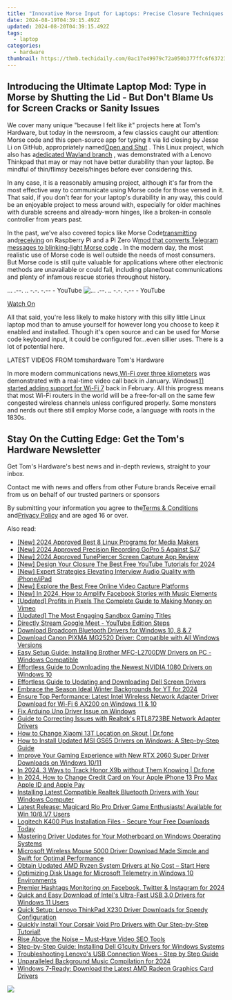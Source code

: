 ```yaml
---
title: "Innovative Morse Input for Laptops: Precise Closure Techniques Needed to Prevent Screen or Hinge Damage - No Party Favors Included"
date: 2024-08-19T04:39:15.492Z
updated: 2024-08-20T04:39:15.492Z
tags:
  - laptop
categories:
  - hardware
thumbnail: https://thmb.techidaily.com/0ac17e49979c72a050b377ffc6f63723ef10196944c0e4d0e8d090140eaead92.jpg
---
```


## Introducing the Ultimate Laptop Mod: Type in Morse by Shutting the Lid - But Don't Blame Us for Screen Cracks or Sanity Issues

We cover many unique "because I felt like it" projects here at Tom's Hardware, but today in the newsroom, a few classics caught our attention: Morse code and this open-source app for typing it via lid closing by Jesse Li on GitHub, appropriately named[Open and Shut](https://github.com/veggiedefender/open-and-shut) . This Linux project, which also has a[dedicated Wayland branch](https://github.com/veggiedefender/open-and-shut/tree/wayland) , was demonstrated with a Lenovo Thinkpad that may or may not have better durability than your laptop. Be mindful of thin/flimsy bezels/hinges before ever considering this.

 In any case, it is a reasonably amusing project, although it's far from the most effective way to communicate using Morse code for those versed in it. That said, if you don't fear for your laptop's durability in any way, this could be an enjoyable project to mess around with, especially for older machines with durable screens and already-worn hinges, like a broken-in console controller from years past.

 In the past, we've also covered topics like Morse Code[transmitting](https://tools.techidaily.com) and[receiving](https://tools.techidaily.com) on Raspberry Pi and a Pi Zero W[mod that converts Telegram messages to blinking-light Morse code](https://tools.techidaily.com) . In the modern day, the most realistic use of Morse code is well outside the needs of most consumers. But Morse code is still quite valuable for applications where other electronic methods are unavailable or could fail, including plane/boat communications and plenty of infamous rescue stories throughout history.

... .--. .. -.-. -.-- - YouTube ![... .--. .. -.-. -.-- - YouTube](https://img.youtube.com/vi/UAQ60P61vYw/maxresdefault.jpg)

[Watch On](https://youtu.be/UAQ60P61vYw)

 All that said, you're less likely to make history with this silly little Linux laptop mod than to amuse yourself for however long you choose to keep it enabled and installed. Though it's open source and can be used for Morse code keyboard input, it could be configured for...even sillier uses. There is a lot of potential here.

 LATEST VIDEOS FROM tomshardware Tom's Hardware

 In more modern communications news,[Wi-Fi over three kilometers](https://tools.techidaily.com) was demonstrated with a real-time video call back in January. Windows[11 started adding support for Wi-Fi 7](https://tools.techidaily.com) back in February. All this progress means that most Wi-Fi routers in the world will be a free-for-all on the same few congested wireless channels unless configured properly. Some monsters and nerds out there still employ Morse code, a language with roots in the 1830s.

## Stay On the Cutting Edge: Get the Tom's Hardware Newsletter

 Get Tom's Hardware's best news and in-depth reviews, straight to your inbox.

 Contact me with news and offers from other Future brands  Receive email from us on behalf of our trusted partners or sponsors

 By submitting your information you agree to the[Terms & Conditions](https://futureplc.com/terms-conditions/) and[Privacy Policy](https://futureplc.com/privacy-policy/) and are aged 16 or over.

<ins class="adsbygoogle"
     style="display:block"
     data-ad-format="autorelaxed"
     data-ad-client="ca-pub-7571918770474297"
     data-ad-slot="1223367746"></ins>



<ins class="adsbygoogle"
     style="display:block"
     data-ad-client="ca-pub-7571918770474297"
     data-ad-slot="8358498916"
     data-ad-format="auto"
     data-full-width-responsive="true"></ins>

<span class="atpl-alsoreadstyle">Also read:</span>
<div><ul>
<li><a href="https://youtube-zero.techidaily.com/024-approved-best-8-linux-programs-for-media-makers/"><u>[New] 2024 Approved  Best 8 Linux Programs for Media Makers</u></a></li>
<li><a href="https://fox-direct.techidaily.com/new-2024-approved-precision-recording-gopro-5-against-sj7/"><u>[New] 2024 Approved  Precision Recording  GoPro 5 Against SJ7</u></a></li>
<li><a href="https://video-screen-grab.techidaily.com/new-2024-approved-tunepiercer-screen-capture-app-review/"><u>[New] 2024 Approved  TunePiercer Screen Capture App Review</u></a></li>
<li><a href="https://facebook-record-videos.techidaily.com/new-design-your-closure-the-best-free-youtube-tutorials-for-2024/"><u>[New] Design Your Closure  The Best Free YouTube Tutorials for 2024</u></a></li>
<li><a href="https://fox-glue.techidaily.com/new-expert-strategies-elevating-interview-audio-quality-with-iphoneipad/"><u>[New] Expert Strategies  Elevating Interview Audio Quality with iPhone/iPad</u></a></li>
<li><a href="https://screen-video-capture.techidaily.com/new-explore-the-best-free-online-video-capture-platforms/"><u>[New] Explore the Best Free Online Video Capture Platforms</u></a></li>
<li><a href="https://facebook-video-content.techidaily.com/new-in-2024-how-to-amplify-facebook-stories-with-music-elements/"><u>[New] In 2024, How to Amplify Facebook Stories with Music Elements</u></a></li>
<li><a href="https://vimeo-videos.techidaily.com/updated-profits-in-pixels-the-complete-guide-to-making-money-on-vimeo/"><u>[Updated] Profits in Pixels  The Complete Guide to Making Money on Vimeo</u></a></li>
<li><a href="https://screen-mirroring-recording.techidaily.com/updated-the-most-engaging-sandbox-gaming-titles/"><u>[Updated] The Most Engaging Sandbox Gaming Titles</u></a></li>
<li><a href="https://youtube-video-recordings.techidaily.com/directly-stream-google-meet-youtube-edition-steps/"><u>Directly Stream Google Meet - YouTube Edition Steps</u></a></li>
<li><a href="https://hardware-updates.techidaily.com/download-broadcom-bluetooth-drivers-for-windows-10-8-and-7/"><u>Download Broadcom Bluetooth Drivers for Windows 10, 8 & 7</u></a></li>
<li><a href="https://hardware-updates.techidaily.com/download-canon-pixma-mg2520-driver-compatible-with-all-windows-versions/"><u>Download Canon PIXMA MG2520 Driver: Compatible with All Windows Versions</u></a></li>
<li><a href="https://hardware-updates.techidaily.com/easy-setup-guide-installing-brother-mfc-l2700dw-drivers-on-pc-windows-compatible/"><u>Easy Setup Guide: Installing Brother MFC-L2700DW Drivers on PC - Windows Compatible</u></a></li>
<li><a href="https://hardware-updates.techidaily.com/effortless-guide-to-downloading-the-newest-nvidia-1080-drivers-on-windows-10/"><u>Effortless Guide to Downloading the Newest NVIDIA 1080 Drivers on Windows 10</u></a></li>
<li><a href="https://hardware-updates.techidaily.com/effortless-guide-to-updating-and-downloading-dell-screen-drivers/"><u>Effortless Guide to Updating and Downloading Dell Screen Drivers</u></a></li>
<li><a href="https://youtube-video-recordings.techidaily.com/embrace-the-season-ideal-winter-backgrounds-for-yt-for-2024/"><u>Embrace the Season  Ideal Winter Backgrounds for YT for 2024</u></a></li>
<li><a href="https://hardware-updates.techidaily.com/ensure-top-performance-latest-intel-wireless-network-adapter-driver-download-for-wi-fi-6-ax200-on-windows-11-and-10/"><u>Ensure Top Performance: Latest Intel Wireless Network Adapter Driver Download for Wi-Fi 6 AX200 on Windows 11 & 10</u></a></li>
<li><a href="https://hardware-updates.techidaily.com/fix-arduino-uno-driver-issue-on-windows/"><u>Fix Arduino Uno Driver Issue on Windows</u></a></li>
<li><a href="https://hardware-updates.techidaily.com/guide-to-correcting-issues-with-realteks-rtl8723be-network-adapter-drivers/"><u>Guide to Correcting Issues with Realtek's RTL8723BE Network Adapter Drivers</u></a></li>
<li><a href="https://location-social.techidaily.com/how-to-change-xiaomi-13t-location-on-skout-drfone-by-drfone-virtual-android/"><u>How to Change Xiaomi 13T Location on Skout | Dr.fone</u></a></li>
<li><a href="https://hardware-updates.techidaily.com/how-to-install-updated-msi-gs65-drivers-on-windows-a-step-by-step-guide/"><u>How to Install Updated MSI GS65 Drivers on Windows: A Step-by-Step Guide</u></a></li>
<li><a href="https://hardware-updates.techidaily.com/improve-your-gaming-experience-with-new-rtx-2060-super-driver-downloads-on-windows-1011/"><u>Improve Your Gaming Experience with New RTX 2060 Super Driver Downloads on Windows 10/11</u></a></li>
<li><a href="https://android-location-track.techidaily.com/in-2024-3-ways-to-track-honor-x9b-without-them-knowing-drfone-by-drfone-virtual-android/"><u>In 2024, 3 Ways to Track Honor X9b without Them Knowing | Dr.fone</u></a></li>
<li><a href="https://apple-account.techidaily.com/in-2024-how-to-change-credit-card-on-your-apple-iphone-13-pro-max-apple-id-and-apple-pay-by-drfone-ios/"><u>In 2024, How to Change Credit Card on Your Apple iPhone 13 Pro Max Apple ID and Apple Pay</u></a></li>
<li><a href="https://hardware-updates.techidaily.com/installing-latest-compatible-realtek-bluetooth-drivers-with-your-windows-computer/"><u>Installing Latest Compatible Realtek Bluetooth Drivers with Your Windows Computer</u></a></li>
<li><a href="https://hardware-updates.techidaily.com/latest-release-magicard-rio-pro-driver-game-enthusiasts-available-for-win-10817-users/"><u>Latest Release: Magicard Rio Pro Driver Game Enthusiasts! Available for Win 10/8.1/7 Users</u></a></li>
<li><a href="https://hardware-updates.techidaily.com/1722971529781-logitech-k400-plus-installation-files-secure-your-free-downloads-today/"><u>Logitech K400 Plus Installation Files - Secure Your Free Downloads Today</u></a></li>
<li><a href="https://hardware-updates.techidaily.com/mastering-driver-updates-for-your-motherboard-on-windows-operating-systems/"><u>Mastering Driver Updates for Your Motherboard on Windows Operating Systems</u></a></li>
<li><a href="https://hardware-updates.techidaily.com/1722977127094-microsoft-wireless-mouse-5000-driver-download-made-simple-and-swift-for-optimal-performance/"><u>Microsoft Wireless Mouse 5000 Driver Download Made Simple and Swift for Optimal Performance</u></a></li>
<li><a href="https://hardware-updates.techidaily.com/1722979093894-obtain-updated-amd-ryzen-system-drivers-at-no-cost-start-here/"><u>Obtain Updated AMD Ryzen System Drivers at No Cost – Start Here</u></a></li>
<li><a href="https://common-error.techidaily.com/optimizing-disk-usage-for-microsoft-telemetry-in-windows-10-environments/"><u>Optimizing Disk Usage for Microsoft Telemetry in Windows 10 Environments</u></a></li>
<li><a href="https://instagram-video-recordings.techidaily.com/premier-hashtags-monitoring-on-facebook-twitter-and-instagram-for-2024/"><u>Premier Hashtags Monitoring on Facebook, Twitter & Instagram for 2024</u></a></li>
<li><a href="https://hardware-updates.techidaily.com/quick-and-easy-download-of-intels-ultra-fast-usb-30-drivers-for-windows-11-users/"><u>Quick and Easy Download of Intel's Ultra-Fast USB 3.0 Drivers for Windows 11 Users</u></a></li>
<li><a href="https://hardware-updates.techidaily.com/quick-setup-lenovo-thinkpad-x230-driver-downloads-for-speedy-configuration/"><u>Quick Setup: Lenovo ThinkPad X230 Driver Downloads for Speedy Configuration</u></a></li>
<li><a href="https://hardware-updates.techidaily.com/quickly-install-your-corsair-void-pro-drivers-with-our-step-by-step-tutorial/"><u>Quickly Install Your Corsair Void Pro Drivers with Our Step-by-Step Tutorial!</u></a></li>
<li><a href="https://youtube-video-recordings.techidaily.com/rise-above-the-noise-must-have-video-seo-tools/"><u>Rise Above the Noise – Must-Have Video SEO Tools</u></a></li>
<li><a href="https://hardware-updates.techidaily.com/step-by-step-guide-installing-dell-g1cuity-drivers-for-windows-systems/"><u>Step-by-Step Guide: Installing Dell G1cuity Drivers for Windows Systems</u></a></li>
<li><a href="https://hardware-updates.techidaily.com/troubleshooting-lenovos-usb-connection-woes-step-by-step-guide/"><u>Troubleshooting Lenovo's USB Connection Woes - Step by Step Guide</u></a></li>
<li><a href="https://some-skills.techidaily.com/unparalleled-background-music-compilation-for-2024/"><u>Unparalleled Background Music Compilation for 2024</u></a></li>
<li><a href="https://hardware-updates.techidaily.com/windows-7-ready-download-the-latest-amd-radeon-graphics-card-drivers/"><u>Windows 7-Ready: Download the Latest AMD Radeon Graphics Card Drivers</u></a></li>
</ul></div>

<!-- affiliate ads begin -->
<a href="https://estore.winxdvd.com/order/checkout.php?PRODS=4612444&QTY=1&AFFILIATE=108875&CART=1"><img src="https://www.winxdvd.com/affiliate/new-banner/pt-728x90.jpg" border="0"></a>
<!-- affiliate ads end -->